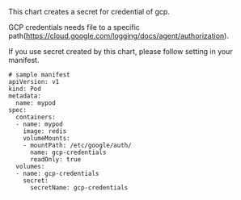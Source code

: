 This chart creates a secret for credential of gcp.

GCP credentials needs file to a specific path(https://cloud.google.com/logging/docs/agent/authorization).

If you use secret created by this chart, please follow setting in your manifest.

```
# sample manifest
apiVersion: v1
kind: Pod
metadata:
  name: mypod
spec:
  containers:
  - name: mypod
    image: redis
    volumeMounts:
    - mountPath: /etc/google/auth/
      name: gcp-credentials
      readOnly: true
  volumes:
  - name: gcp-credentials
    secret:
      secretName: gcp-credentials
```
